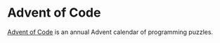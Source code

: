 # Advent of Code

[Advent of Code](http://adventofcode.com/) is an annual Advent calendar of programming puzzles.
